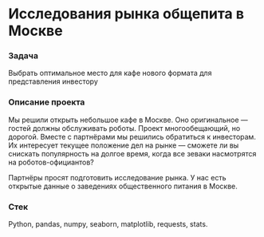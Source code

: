 # Исследования рынка общепита в Москве

### Задача
Выбрать оптимальное место для кафе нового формата для представления инвестору

### Описание проекта

Мы решили открыть небольшое кафе в Москве. Оно оригинальное — гостей должны обслуживать роботы. Проект многообещающий, но дорогой. Вместе с партнёрами мы решились обратиться к инвесторам. Их интересует текущее положение дел на рынке — сможете ли вы снискать популярность на долгое время, когда все зеваки насмотрятся на роботов-официантов?

Партнёры просят подготовить исследование рынка. У нас есть открытые данные о заведениях общественного питания в Москве.

### Стек
Python, pandas, numpy, seaborn, matplotlib, requests, stats.

